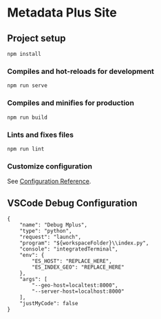 # Metadata Plus Site

## Project setup
```
npm install
```

### Compiles and hot-reloads for development
```
npm run serve
```

### Compiles and minifies for production
```
npm run build
```

### Lints and fixes files
```
npm run lint
```

### Customize configuration
See [Configuration Reference](https://cli.vuejs.org/config/).

## VSCode Debug Configuration

```        
{
    "name": "Debug Mplus",
    "type": "python",
    "request": "launch",
    "program": "${workspaceFolder}\\index.py",
    "console": "integratedTerminal",
    "env": {
        "ES_HOST": "REPLACE_HERE",
        "ES_INDEX_GEO": "REPLACE_HERE"
    },
    "args": [
        "--geo-host=localtest:8000",
        "--server-host=localhost:8000"
    ],
    "justMyCode": false
}
```

